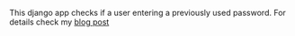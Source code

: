 This django app checks if a user entering a previously used password. For details check my [blog post]()